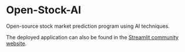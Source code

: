 # Open-Stock-AI
Open-source stock market prediction program using AI techniques.

The deployed application can also be found in the [Streamlit community website](https://urayoan1995-open-stock-ai-home-tp9ium.streamlit.app/).
